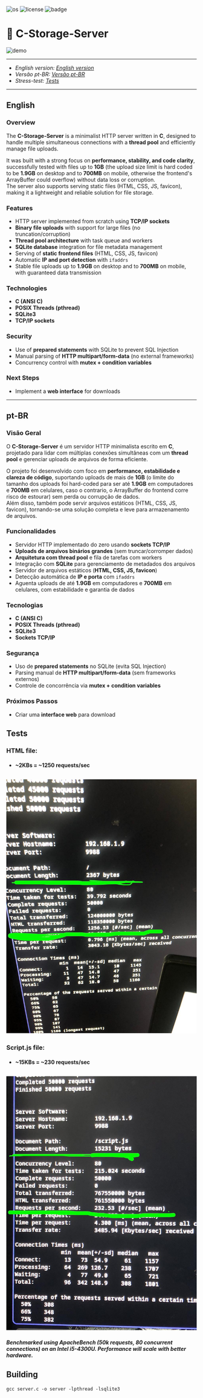 ![os](https://camo.githubusercontent.com/e6d28433c0c1041770537fc7f5af3110f9d9cb0b8e8aded756769aebdba81135/68747470733a2f2f696d672e736869656c64732e696f2f62616467652f2d4c696e75782d677265793f6c6f676f3d6c696e7578)
![license](https://img.shields.io/badge/License-MIT-green)  ![badge](https://img.shields.io/badge/Lang-C-blue)

# 📁 C-Storage-Server  

![demo](www/readme_images/demo.gif)  

---

- *English version: [English version](#english)*  
- *Versão pt-BR: [Versão pt-BR](#pt-br)*  
- *Stress-test: [Tests](#tests)*
---

## English  

### Overview  
The **C-Storage-Server** is a minimalist HTTP server written in **C**, designed to handle multiple simultaneous connections with a **thread pool** and efficiently manage file uploads.  

It was built with a strong focus on **performance, stability, and code clarity**, successfully tested with files up to **1GB** (the upload size limit is hard coded to be **1.9GB** on desktop and to **700MB** on mobile, otherwise the frontend's ArrayBuffer could overflow) without data loss or corruption.  
The server also supports serving static files (HTML, CSS, JS, favicon), making it a lightweight and reliable solution for file storage.  

### Features  
- HTTP server implemented from scratch using **TCP/IP sockets**  
- **Binary file uploads** with support for large files (no truncation/corruption)  
- **Thread pool architecture** with task queue and workers  
- **SQLite database** integration for file metadata management  
- Serving of **static frontend files** (HTML, CSS, JS, favicon)  
- Automatic **IP and port detection** with `ifaddrs`  
- Stable file uploads up to **1.9GB** on desktop and to **700MB** on mobile, with guaranteed data transmission

### Technologies  
- **C (ANSI C)**  
- **POSIX Threads (pthread)**  
- **SQLite3**  
- **TCP/IP sockets**  

### Security  
- Use of **prepared statements** with SQLite to prevent SQL Injection  
- Manual parsing of **HTTP multipart/form-data** (no external frameworks)  
- Concurrency control with **mutex + condition variables**  

### Next Steps  
- Implement a **web interface** for downloads  

---

## pt-BR  

### Visão Geral  
O **C-Storage-Server** é um servidor HTTP minimalista escrito em **C**, projetado para lidar com múltiplas conexões simultâneas com um **thread pool** e gerenciar uploads de arquivos de forma eficiente.  

O projeto foi desenvolvido com foco em **performance, estabilidade e clareza de código**, suportando uploads de mais de **1GB** (o limite do tamanho dos uploads foi hard-coded para ser até **1.9GB** em computadores e **700MB** em celulares, caso o contrario, o ArrayBuffer do frontend corre risco de estourar) sem perda ou corrupção de dados.  
Além disso, também pode servir arquivos estáticos (HTML, CSS, JS, favicon), tornando-se uma solução completa e leve para armazenamento de arquivos.  

### Funcionalidades  
- Servidor HTTP implementado do zero usando **sockets TCP/IP**  
- **Uploads de arquivos binários grandes** (sem truncar/corromper dados)  
- **Arquitetura com thread pool** e fila de tarefas com workers  
- Integração com **SQLite** para gerenciamento de metadados dos arquivos  
- Servidor de arquivos estáticos (**HTML, CSS, JS, favicon**)  
- Detecção automática de **IP e porta** com `ifaddrs`  
- Aguenta uploads de até **1.9GB** em computadores e **700MB** em celulares, com estabilidade e garantia de dados 

### Tecnologias  
- **C (ANSI C)**  
- **POSIX Threads (pthread)**  
- **SQLite3**  
- **Sockets TCP/IP**  

### Segurança  
- Uso de **prepared statements** no SQLite (evita SQL Injection)  
- Parsing manual de **HTTP multipart/form-data** (sem frameworks externos)  
- Controle de concorrência via **mutex + condition variables**  

### Próximos Passos  
- Criar uma **interface web** para download  
  
## Tests

### HTML file:
- #### ~2KBs = ~1250 requests/sec
## ![demo](www/readme_images/html_test.jpeg)  

### Script.js file: 
- #### ~15KBs = ~230 requests/sec
## ![demo](www/readme_images/js_test.jpeg) 

#### *Benchmarked using ApacheBench (50k requests, 80 concurrent connections) on an Intel i5-4300U. Performance will scale with better hardware.*

## Building
```
gcc server.c -o server -lpthread -lsqlite3
```
